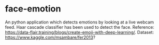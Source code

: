 # face-emotion
An python application which detects emotions by looking at a live webcam feed. Haar cascade classifier has been used to detect the face. Reference: https://data-flair.training/blogs/create-emoji-with-deep-learning/. Dataset: https://www.kaggle.com/msambare/fer2013?
